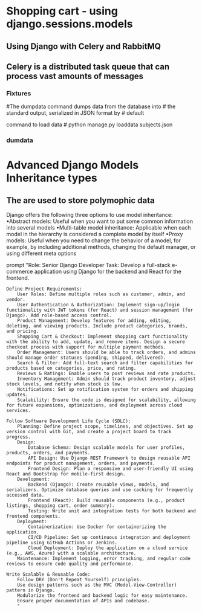 
# Shopping cart - using django.sessions.models

## Using Django with Celery and RabbitMQ

## Celery is a distributed task queue that can process vast amounts of messages

### Fixtures 
 
 #The dumpdata command dumps data from the database into # the standard output, serialized in JSON format by # default

 command to load data
    # python manage.py loaddata subjects.json
### dumdata


# Advanced Django Models Inheritance types
## The are used to store polymophic data
Django offers the following three options to use model inheritance:
•Abstract models: Useful when you want to put some common information into several models
•Multi-table model inheritance: Applicable when each model in the hierarchy is considered
a complete model by itself
•Proxy models: Useful when you need to change the behavior of a model, for example, by
including additional methods, changing the default manager, or using different meta options






prompt "Role: Senior Django Developer
Task: Develop a full-stack e-commerce application using Django for the backend and React for the frontend.

    Define Project Requirements:
        User Roles: Define multiple roles such as customer, admin, and vendor.
        User Authentication & Authorization: Implement sign-up/login functionality with JWT tokens (for React) and session management (for Django). Add role-based access control.
        Product Management: Develop features for adding, editing, deleting, and viewing products. Include product categories, brands, and pricing.
        Shopping Cart & Checkout: Implement shopping cart functionality with the ability to add, update, and remove items. Design a secure checkout process with support for multiple payment methods.
        Order Management: Users should be able to track orders, and admins should manage order statuses (pending, shipped, delivered).
        Search & Filter: Add full-text search and filter capabilities for products based on categories, price, and rating.
        Reviews & Ratings: Enable users to post reviews and rate products.
        Inventory Management: Admin should track product inventory, adjust stock levels, and notify when stock is low.
        Notifications: Set up notification system for orders and shipping updates.
        Scalability: Ensure the code is designed for scalability, allowing for future expansions, optimizations, and deployment across cloud services.

    Follow Software Development Life Cycle (SDLC):
        Planning: Define project scope, timelines, and objectives. Set up version control with Git, and create a project board to track progress.
        Design:
            Database Schema: Design scalable models for user profiles, products, orders, and payments.
            API Design: Use Django REST Framework to design reusable API endpoints for product management, orders, and payments.
            Frontend Design: Plan a responsive and user-friendly UI using React and Bootstrap for mobile-first design.
        Development:
            Backend (Django): Create reusable views, models, and serializers. Optimize database queries and use caching for frequently accessed data.
            Frontend (React): Build reusable components (e.g., product listings, shopping cart, order summary).
            Testing: Write unit and integration tests for both backend and frontend components.
        Deployment:
            Containerization: Use Docker for containerizing the application.
            CI/CD Pipeline: Set up continuous integration and deployment pipeline using GitHub Actions or Jenkins.
            Cloud Deployment: Deploy the application on a cloud service (e.g., AWS, Azure) with a scalable architecture.
        Maintenance: Implement logging, error tracking, and regular code reviews to ensure code quality and performance.

    Write Scalable & Reusable Code:
        Follow DRY (Don't Repeat Yourself) principles.
        Use design patterns such as the MVC (Model-View-Controller) pattern in Django.
        Modularize the frontend and backend logic for easy maintenance.
        Ensure proper documentation of APIs and codebase.
        "